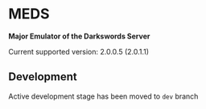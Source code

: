 # MEDS
**Major Emulator of the Darkswords Server**

Current supported version: 2.0.0.5 (2.0.1.1)

## Development
Active development stage has been moved to `dev` branch
